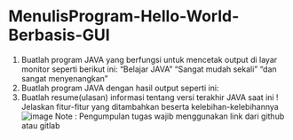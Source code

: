 # MenulisProgram-Hello-World-Berbasis-GUI
1. Buatlah program JAVA yang berfungsi untuk mencetak output di layar monitor seperti berikut ini: “Belajar JAVA” “Sangat mudah sekali” “dan sangat menyenangkan” 
2. Buatlah program JAVA dengan hasil output seperti ini: 
3. Buatlah resume(ulasan) informasi tentang versi terakhir JAVA saat ini ! Jelaskan fitur-fitur yang ditambahkan beserta kelebihan-kelebihannya 
![image](https://user-images.githubusercontent.com/81854080/191392956-0f3f2ca9-0488-478e-9ac7-cb379167ac1b.png)
Note : Pengumpulan tugas wajib menggunakan link dari github atau gitlab
